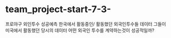 # team_project-start-7-3-

프로야구 외인투수 성공예측
한국에서 활동중인/ 활동했던 외국인투수들 데이터
그들이 미국에서 활동했던 당시의 데이터
어떤 외국인 투수를 계약하는것이 성공적일까?
